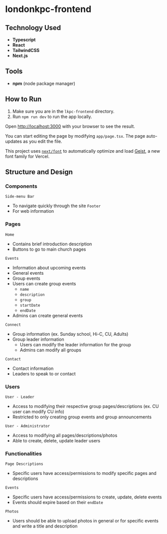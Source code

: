 # londonkpc-frontend

## Technology Used
- **Typescript**
- **React**
- **TailwindCSS**
- **Next.js**

## Tools
- **npm** (node package manager)

## How to Run
1. Make sure you are in the `lkpc-frontend` directory.
2. Run `npm run dev` to run the app locally.

Open [http://localhost:3000](http://localhost:3000) with your browser to see the result.

You can start editing the page by modifying `app/page.tsx`. The page auto-updates as you edit the file.

This project uses [`next/font`](https://nextjs.org/docs/app/building-your-application/optimizing/fonts) to automatically optimize and load [Geist](https://vercel.com/font), a new font family for Vercel.

## Structure and Design

### Components
`Side-menu Bar`
- To navigate quickly through the site
`Footer`
- For web information


### Pages
`Home`
- Contains brief introduction description
- Buttons to go to main church pages

`Events`
- Information about upcoming events
- General events
- Group events
- Users can create group events
  - `name`
  - `description`
  - `group`
  - `startDate`
  - `endDate`
- Admins can create general events

`Connect`
- Group information (ex. Sunday school, Hi-C, CU, Adults)
- Group leader information
  - Users can modify the leader information for the group
  - Admins can modify all groups

`Contact`
- Contact information
- Leaders to speak to or contact


### Users
`User - Leader`
- Access to modifying their respective group pages/descriptions (ex. CU user can modify CU info)
- Restricted to only creating group events and group announcements

`User - Administrator`
- Access to modifying all pages/descriptions/photos
- Able to create, delete, update leader users


### Functionalities
`Page Descriptions`
- Specific users have access/permissions to modify specific pages and descriptions

`Events`
- Specific users have access/permissions to create, update, delete events
- Events should expire based on their `endDate`

`Photos`
- Users should be able to upload photos in general or for specific events and write a title and description


